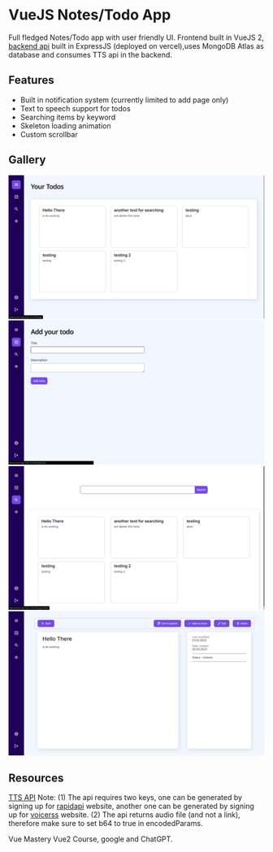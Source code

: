 # VueJS Notes/Todo App

Full fledged Notes/Todo app with user friendly UI. Frontend built in VueJS 2, [backend api](https://github.com/gautamjuyal/notes-api) built in ExpressJS (deployed on vercel),uses MongoDB Atlas as database and consumes TTS api in the backend.

## Features

- Built in notification system (currently limited to add page only)
- Text to speech support for todos
- Searching items by keyword
- Skeleton loading animation
- Custom scrollbar

## Gallery

![1](src/assets/readme/1.png)
![2](src/assets/readme/2.png)
![3](src/assets/readme/3.png)
![4](src/assets/readme/4.png)

## Resources

[TTS API](https://rapidapi.com/voicerss/api/text-to-speech-1/)
Note: (1) The api requires two keys, one can be generated by signing up for [rapidapi](https://rapidapi.com/) website, another one can be generated by signing up for [voicerss](http://www.voicerss.org/api/) website.
(2) The api returns audio file (and not a link), therefore make sure to set b64 to true in encodedParams.

Vue Mastery Vue2 Course, google and ChatGPT.
